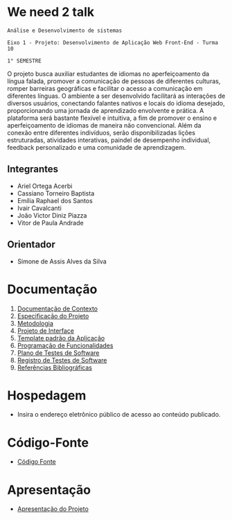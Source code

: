 # We need 2 talk

`Análise e Desenvolvimento de sistemas`

`Eixo 1 - Projeto: Desenvolvimento de Aplicação Web Front-End - Turma 10`

`1° SEMESTRE`

O projeto busca auxiliar estudantes de idiomas no aperfeiçoamento da língua falada, promover a comunicação de pessoas de diferentes culturas, romper barreiras geográficas e facilitar o acesso a comunicação em diferentes línguas. O ambiente a ser desenvolvido facilitará as interações de diversos usuários, conectando falantes nativos e locais do idioma desejado, proporcionando uma jornada de aprendizado envolvente e prática. 
A plataforma será bastante flexível e intuitiva, a fim de promover o ensino e aperfeiçoamento de idiomas de maneira não convencional. Além da conexão entre diferentes indivíduos, serão disponibilizadas lições estruturadas, atividades interativas, paindel de desempenho individual, feedback personalizado e uma comunidade de aprendizagem.

## Integrantes

* Ariel Ortega Acerbi 
* Cassiano Torneiro Baptista 
* Emília Raphael dos Santos 
* Ivair Cavalcanti 
* João Victor Diniz Piazza 
* Vitor de Paula Andrade 

## Orientador

* Simone de Assis Alves da Silva

# Documentação

<ol>
<li><a href="documentos/01-Documentação de Contexto.md"> Documentação de Contexto</a></li>
<li><a href="documentos/02-Especificação do Projeto.md"> Especificação do Projeto</a></li>
<li><a href="documentos/03-Metodologia.md"> Metodologia</a></li>
<li><a href="documentos/04-Projeto de Interface.md"> Projeto de Interface</a></li>
<li><a href="documentos/05-Template padrão da Aplicação.md"> Template padrão da Aplicação</a></li>
<li><a href="documentos/06-Programação de Funcionalidades.md"> Programação de Funcionalidades</a></li>
<li><a href="documentos/07-Plano de Testes de Software.md"> Plano de Testes de Software</a></li>
<li><a href="documentos/08-Registro de Testes de Software.md"> Registro de Testes de Software</a></li>
<li><a href="documentos/09-Referências.md"> Referências Bibliográficas</a></li>
</ol>

# Hospedagem

* Insira o endereço eletrônico público de acesso ao conteúdo publicado. 

# Código-Fonte

* <a href="codigo-fonte/README.md">Código Fonte</a>

# Apresentação

* <a href="apresentacao/README.md">Apresentação do Projeto</a>
